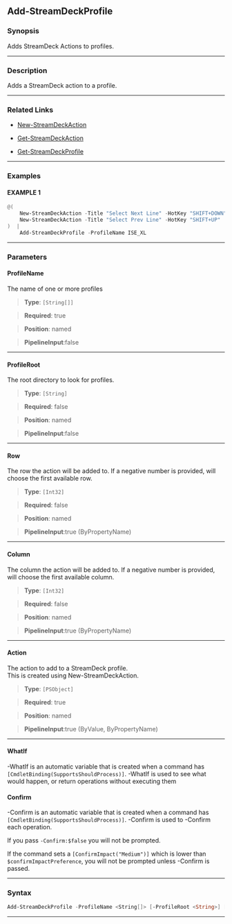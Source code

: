 Add-StreamDeckProfile
---------------------
### Synopsis
Adds StreamDeck Actions to profiles.

---
### Description

Adds a StreamDeck action to a profile.

---
### Related Links
* [New-StreamDeckAction](New-StreamDeckAction.md)



* [Get-StreamDeckAction](Get-StreamDeckAction.md)



* [Get-StreamDeckProfile](Get-StreamDeckProfile.md)



---
### Examples
#### EXAMPLE 1
```PowerShell
@(
    New-StreamDeckAction -Title "Select Next Line" -HotKey "SHIFT+DOWN"
    New-StreamDeckAction -Title "Select Prev Line" -HotKey "SHIFT+UP"
)  |            
    Add-StreamDeckProfile -ProfileName ISE_XL
```

---
### Parameters
#### **ProfileName**

The name of one or more profiles



> **Type**: ```[String[]]```

> **Required**: true

> **Position**: named

> **PipelineInput**:false



---
#### **ProfileRoot**

The root directory to look for profiles.



> **Type**: ```[String]```

> **Required**: false

> **Position**: named

> **PipelineInput**:false



---
#### **Row**

The row the action will be added to.  If a negative number is provided, will choose the first available row.



> **Type**: ```[Int32]```

> **Required**: false

> **Position**: named

> **PipelineInput**:true (ByPropertyName)



---
#### **Column**

The column the action will be added to.  If a negative number is provided, will choose the first available column.



> **Type**: ```[Int32]```

> **Required**: false

> **Position**: named

> **PipelineInput**:true (ByPropertyName)



---
#### **Action**

The action to add to a StreamDeck profile.  
This is created using New-StreamDeckAction.



> **Type**: ```[PSObject]```

> **Required**: true

> **Position**: named

> **PipelineInput**:true (ByValue, ByPropertyName)



---
#### **WhatIf**
-WhatIf is an automatic variable that is created when a command has ```[CmdletBinding(SupportsShouldProcess)]```.
-WhatIf is used to see what would happen, or return operations without executing them
#### **Confirm**
-Confirm is an automatic variable that is created when a command has ```[CmdletBinding(SupportsShouldProcess)]```.
-Confirm is used to -Confirm each operation.
    
If you pass ```-Confirm:$false``` you will not be prompted.
    
    
If the command sets a ```[ConfirmImpact("Medium")]``` which is lower than ```$confirmImpactPreference```, you will not be prompted unless -Confirm is passed.

---
### Syntax
```PowerShell
Add-StreamDeckProfile -ProfileName <String[]> [-ProfileRoot <String>] [-Row <Int32>] [-Column <Int32>] -Action <PSObject> [-WhatIf] [-Confirm] [<CommonParameters>]
```
---
